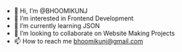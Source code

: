 - 👋 Hi, I’m @BHOOMIKUNJ
- 👀 I’m interested in Frontend Development
- 🌱 I’m currently learning JSON
- 💞️ I’m looking to collaborate on Website Making Projects
- 📫 How to reach me bhoomikunj@gmail.com

<!---
BHOOMIKUNJ/BHOOMIKUNJ is a ✨ special ✨ repository because its `README.md` (this file) appears on your GitHub profile.
You can click the Preview link to take a look at your changes.
--->
